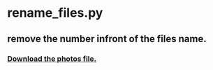 # rename_files.py

## remove the number infront of the files name.


### <a href="https://s3.amazonaws.com/udacity-hosted-downloads/ud036/prank.zip/"> Download the photos file. 
